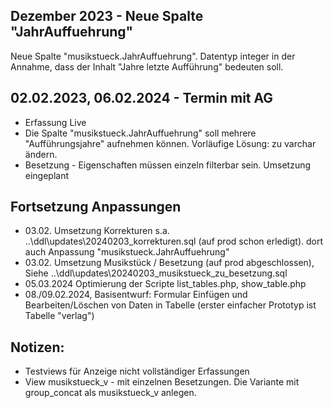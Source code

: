 
## Dezember 2023 - Neue Spalte "JahrAuffuehrung"
Neue Spalte "musikstueck.JahrAuffuehrung". Datentyp integer in der Annahme, dass der Inhalt "Jahre letzte Aufführung" bedeuten soll.  

## 02.02.2023, 06.02.2024 - Termin mit AG
 * Erfassung Live  
 * Die Spalte  "musikstueck.JahrAuffuehrung" soll mehrere "Aufführungsjahre" aufnehmen können. Vorläufige Lösung: zu varchar ändern.
 * Besetzung - Eigenschaften müssen einzeln filterbar sein. Umsetzung eingeplant 

## Fortsetzung Anpassungen 
 * 03.02. Umsetzung Korrekturen s.a. ..\ddl\updates\20240203_korrekturen.sql (auf prod schon erledigt). dort auch Anpassung "musikstueck.JahrAuffuehrung"
 * 03.02. Umsetzung Musikstück / Besetzung (auf prod abgeschlossen), Siehe ..\ddl\updates\20240203_musikstueck_zu_besetzung.sql
 * 05.03.2024 Optimierung der Scripte list_tables.php, show_table.php 
 * 08./09.02.2024, Basisentwurf:  Formular Einfügen und Bearbeiten/Löschen von Daten in Tabelle (erster einfacher Prototyp ist Tabelle "verlag") 

 ## Notizen: 
  * Testviews für Anzeige nicht vollständiger Erfassungen 
  * View musikstueck_v - mit einzelnen Besetzungen. Die Variante mit group_concat als musikstueck_v anlegen. 


    
